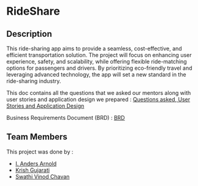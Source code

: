 # RideShare

## Description

This ride-sharing app aims to provide a seamless, cost-effective, and efficient transportation solution. The project will focus on enhancing user experience, safety, and scalability, while offering flexible ride-matching options for passengers and drivers. By prioritizing eco-friendly travel and leveraging advanced technology, the app will set a new standard in the ride-sharing industry.

This doc contains all the questions that we asked our mentors along with user stories and application design we prepared : [Questions asked, User Stories and Application Design](https://docs.google.com/document/d/1z1NA7evjcSxYlqUGdsJr2_i69N3A6hCUuGT9BcQQCGg/edit?usp=sharing)

Business Requirements Document (BRD) : [BRD](https://docs.google.com/document/d/1UHv8fVt0MKs4Zq6iB7Z_kER3EvoJWWKRLxF-UzSRmIQ/edit?usp=sharing)

## Team Members

This project was done by :

* [I. Anders Arnold](https://github.com/asquare004)
* [Krish Gujarati](https://github.com/Krish-Gujarati)
* [Swathi Vinod Chavan](https://github.com/swathivc)

